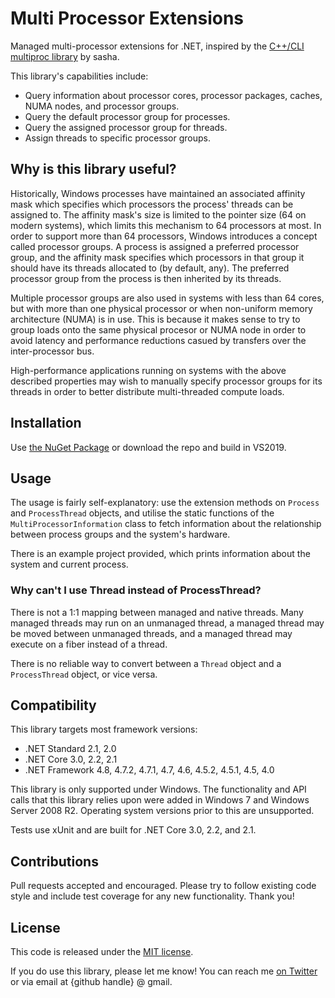 # Multi Processor Extensions

Managed multi-processor extensions for .NET, inspired by the [C++/CLI multiproc library](http://blogs.microsoft.co.il/sasha/2009/07/25/net-support-for-more-than-64-processors/) by sasha.

This library's capabilities include:

* Query information about processor cores, processor packages, caches, NUMA nodes, and processor groups.
* Query the default processor group for processes.
* Query the assigned processor group for threads.
* Assign threads to specific processor groups.

## Why is this library useful?

Historically, Windows processes have maintained an associated affinity mask which specifies which processors the process' threads can be assigned to. The affinity mask's size is limited to the pointer size (64 on modern systems), which limits this mechanism to 64 processors at most. In order to support more than 64 processors, Windows introduces a concept called processor groups. A process is assigned a preferred processor group, and the affinity mask specifies which processors in that group it should have its threads allocated to (by default, any). The preferred processor group from the process is then inherited by its threads.

Multiple processor groups are also used in systems with less than 64 cores, but with more than one physical processor or when non-uniform memory architecture (NUMA) is in use. This is because it makes sense to try to group loads onto the same physical procesor or NUMA node in order to avoid latency and performance reductions casued by transfers over the inter-processor bus.

High-performance applications running on systems with the above described properties may wish to manually specify processor groups for its threads in order to better distribute multi-threaded compute loads.

## Installation

Use [the NuGet Package](https://www.nuget.org/packages/MultiProcessorExtensions/) or download the repo and build in VS2019.

## Usage

The usage is fairly self-explanatory: use the extension methods on `Process` and `ProcessThread` objects, and utilise the static functions of the `MultiProcessorInformation` class to fetch information about the relationship between process groups and the system's hardware.

There is an example project provided, which prints information about the system and current process.

### Why can't I use Thread instead of ProcessThread?

There is not a 1:1 mapping between managed and native threads. Many managed threads may run on an unmanaged thread, a managed thread may be moved between unmanaged threads, and a managed thread may execute on a fiber instead of a thread.

There is no reliable way to convert between a `Thread` object and a `ProcessThread` object, or vice versa.

## Compatibility

This library targets most framework versions:

* .NET Standard 2.1, 2.0
* .NET Core 3.0, 2.2, 2.1
* .NET Framework 4.8, 4.7.2, 4.7.1, 4.7, 4.6, 4.5.2, 4.5.1, 4.5, 4.0

This library is only supported under Windows. The functionality and API calls that this library relies upon were added in Windows 7 and Windows Server 2008 R2. Operating system versions prior to this are unsupported.

Tests use xUnit and are built for .NET Core 3.0, 2.2, and 2.1.

## Contributions

Pull requests accepted and encouraged. Please try to follow existing code style and include test coverage for any new functionality. Thank you!

## License

This code is released under the [MIT license](LICENSE.md).

If you do use this library, please let me know! You can reach me [on Twitter](https://twitter.com/gsuberland) or via email at {github handle} @ gmail.
